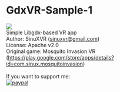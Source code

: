 # GdxVR-Sample-1
<img src="https://habrastorage.org/files/96a/166/968/96a16696860d4ac7a72452c672c5add2.png"/><br />
Simple Libgdx-based VR app<br />
Author: SinuXVR (sinuxvr@gmail.com)<br />
License: Apache v2.0<br />
Original game: Mosquito Invasion VR (https://play.google.com/store/apps/details?id=com.sinux.mosquitoinvasion)<br /><br />
If you want to support me:<br />[![paypal](https://www.paypalobjects.com/en_US/i/btn/btn_donateCC_LG.gif)](https://www.paypal.me/sinuxvr)
